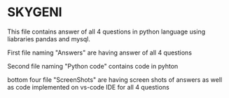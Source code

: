 # SKYGENI
This file contains answer of all 4 questions in python language using liabraries pandas and mysql.

First file naming "Answers" are having answer of all 4 questions

Second file naming "Python code" contains code in pyhton

bottom four file "ScreenShots" are having screen shots of answers as well as code implemented on vs-code IDE for all 4 questions
